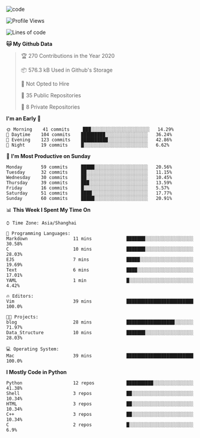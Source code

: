 
<!--
**liuyaanng/liuyaanng** is a ✨ _special_ ✨ repository because its `README.md` (this file) appears on your GitHub profile.

Here are some ideas to get you started:

- 🔭 I’m currently working on ...
- 🌱 I’m currently learning ...
- 👯 I’m looking to collaborate on ...
- 🤔 I’m looking for help with ...
- 💬 Ask me about ...
- 📫 How to reach me: ...
- 😄 Pronouns: ...
- ⚡ Fun fact: ...
-->


![code](https://cdn.jsdelivr.net/gh/liuyaanng/liuyaanng@1.0/code.gif) 

<!--START_SECTION:waka-->
![Profile Views](http://img.shields.io/badge/Profile%20Views-1-blue)

![Lines of code](https://img.shields.io/badge/From%20Hello%20World%20I%27ve%20Written-1.4%20million%20lines%20of%20code-blue)

**🐱 My Github Data** 

> 🏆 270 Contributions in the Year 2020
 > 
> 📦 576.3 kB Used in Github's Storage 
 > 
> 🚫 Not Opted to Hire
 > 
> 📜 35 Public Repositories 
 > 
> 🔑 8 Private Repositories  

**I'm an Early 🐤** 

```text
🌞 Morning    41 commits     ███░░░░░░░░░░░░░░░░░░░░░░   14.29% 
🌆 Daytime    104 commits    █████████░░░░░░░░░░░░░░░░   36.24% 
🌃 Evening    123 commits    ██████████░░░░░░░░░░░░░░░   42.86% 
🌙 Night      19 commits     █░░░░░░░░░░░░░░░░░░░░░░░░   6.62%

```
📅 **I'm Most Productive on Sunday** 

```text
Monday       59 commits     █████░░░░░░░░░░░░░░░░░░░░   20.56% 
Tuesday      32 commits     ██░░░░░░░░░░░░░░░░░░░░░░░   11.15% 
Wednesday    30 commits     ██░░░░░░░░░░░░░░░░░░░░░░░   10.45% 
Thursday     39 commits     ███░░░░░░░░░░░░░░░░░░░░░░   13.59% 
Friday       16 commits     █░░░░░░░░░░░░░░░░░░░░░░░░   5.57% 
Saturday     51 commits     ████░░░░░░░░░░░░░░░░░░░░░   17.77% 
Sunday       60 commits     █████░░░░░░░░░░░░░░░░░░░░   20.91%

```


📊 **This Week I Spent My Time On** 

```text
⌚︎ Time Zone: Asia/Shanghai

💬 Programming Languages: 
Markdown                 11 mins             ███████░░░░░░░░░░░░░░░░░░   30.58% 
C                        10 mins             ███████░░░░░░░░░░░░░░░░░░   28.03% 
EJS                      7 mins              █████░░░░░░░░░░░░░░░░░░░░   19.69% 
Text                     6 mins              ████░░░░░░░░░░░░░░░░░░░░░   17.01% 
YAML                     1 min               █░░░░░░░░░░░░░░░░░░░░░░░░   4.42%

🔥 Editors: 
Vim                      39 mins             █████████████████████████   100.0%

🐱‍💻 Projects: 
blog                     28 mins             ██████████████████░░░░░░░   71.97% 
Data_Structure           10 mins             ███████░░░░░░░░░░░░░░░░░░   28.03%

💻 Operating System: 
Mac                      39 mins             █████████████████████████   100.0%

```

**I Mostly Code in Python** 

```text
Python                   12 repos            ██████████░░░░░░░░░░░░░░░   41.38% 
Shell                    3 repos             ██░░░░░░░░░░░░░░░░░░░░░░░   10.34% 
HTML                     3 repos             ██░░░░░░░░░░░░░░░░░░░░░░░   10.34% 
C++                      3 repos             ██░░░░░░░░░░░░░░░░░░░░░░░   10.34% 
C                        2 repos             █░░░░░░░░░░░░░░░░░░░░░░░░   6.9%

```



<!--END_SECTION:waka-->
